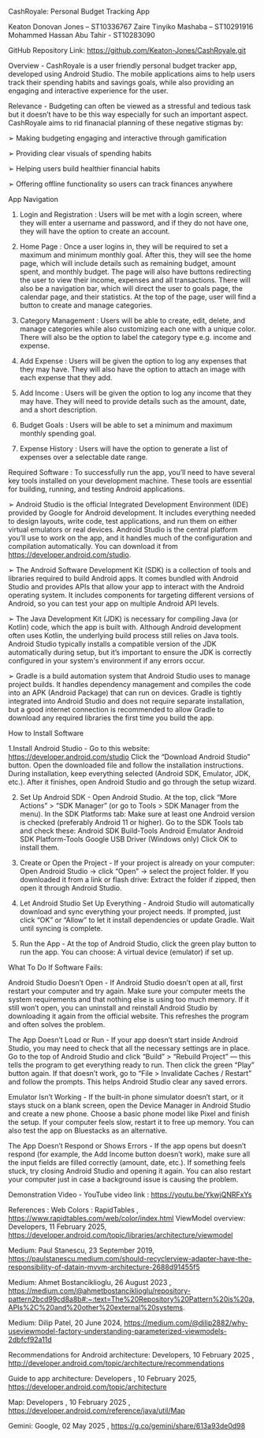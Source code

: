 CashRoyale: Personal Budget Tracking App 

Keaton Donovan Jones – ST10336767 
 Zaire Tinyiko Mashaba – ST10291916 
Mohammed Hassan Abu Tahir - ST10283090 

GitHub Repository Link: https://github.com/Keaton-Jones/CashRoyale.git 

Overview -
CashRoyale is a user friendly personal budget tracker app, developed using Android 
Studio. The mobile applications aims to help users track their spending habits and 
savings goals, while also providing an engaging and interactive experience for the user. 

Relevance -
Budgeting can often be viewed as a stressful and tedious task but it doesn’t have to be 
this way especially for such an important aspect. CashRoyale aims to rid finanacial 
planning of these negative stigmas by: 

➢ Making budgeting engaging and interactive through gamification 

➢ Providing clear visuals of spending habits 

➢ Helping users build healthier financial habits 

➢ Offering offline functionality so users can track finances anywhere 
 
App Navigation 
1. Login and Registration :
Users will be met with a login screen, where they will enter a username and 
password, and if they do not have one, they will have the option to create an 
account. 
 
2.  Home Page :
Once a user logins in, they will be required to set a maximum and minimum 
monthly goal. After this, they will see the home page, which will include details 
such as remaining budget, amount spent, and monthly budget. The page will 
also have buttons redirecting the user to view their income, expenses and all 
transactions. There will also be a navigation bar, which will direct the user to 
goals page, the calendar page, and their statistics. At the top of the page, user 
will find a button to create and manage categories. 

3.  Category Management :
Users will be able to create, edit, delete, and manage categories while also 
customizing each one with a unique color. There will also be the option to label 
the category type e.g. income and expense. 
 
4.  Add Expense  :
Users will be given the option to log any expenses that they may have. They will 
also have the option to attach an image with each expense that they add. 
 
5. Add Income :
Users will be given the option to log any income that they may have. They will 
need to provide details such as the amount, date, and a short description. 
 
6.  Budget Goals :
Users will be able to set a minimum and maximum monthly spending goal. 
 
7.  Expense History :
Users will have the option to generate a list of expenses over a selectable date 
range. 
 
Required Software :
To successfully run the app, you’ll need to have several key tools installed on your 
development machine. These tools are essential for building, running, and testing 
Android applications. 

➢ Android Studio is the official Integrated Development Environment (IDE) 
provided by Google for Android development. It includes everything needed to 
design layouts, write code, test applications, and run them on either virtual 
emulators or real devices. Android Studio is the central platform you’ll use to 
work on the app, and it handles much of the configuration and compilation 
automatically. You can download it from https://developer.android.com/studio. 

➢ The Android Software Development Kit (SDK) is a collection of tools and 
libraries required to build Android apps. It comes bundled with Android Studio 
and provides APIs that allow your app to interact with the Android operating 
system. It includes components for targeting different versions of Android, so 
you can test your app on multiple Android API levels. 

➢ The Java Development Kit (JDK) is necessary for compiling Java (or Kotlin) code, 
which the app is built with. Although Android development often uses Kotlin, the underlying build process still relies on Java tools. Android Studio typically installs 
a compatible version of the JDK automatically during setup, but it’s important to 
ensure the JDK is correctly configured in your system's environment if any errors 
occur. 

➢ Gradle is a build automation system that Android Studio uses to manage project 
builds. It handles dependency management and compiles the code into an APK 
(Android Package) that can run on devices. Gradle is tightly integrated into 
Android Studio and does not require separate installation, but a good internet 
connection is recommended to allow Gradle to download any required libraries 
the first time you build the app. 

How to Install Software 

1.Install Android Studio -
Go to this website: https://developer.android.com/studio 
Click the “Download Android Studio” button. 
Open the downloaded file and follow the installation instructions. 
During installation, keep everything selected (Android SDK, Emulator, JDK, etc.). 
After it finishes, open Android Studio and go through the setup wizard. 
 
2. Set Up Android SDK -
Open Android Studio. 
At the top, click “More Actions” > “SDK Manager” (or go to Tools > SDK Manager from the 
menu). 
In the SDK Platforms tab: 
Make sure at least one Android version is checked (preferably Android 11 or higher). 
Go to the SDK Tools tab and check these: 
Android SDK Build-Tools 
Android Emulator 
Android SDK Platform-Tools 
Google USB Driver (Windows only) 
Click OK to install them. 
 
3. Create or Open the Project -
If your project is already on your computer: 
Open Android Studio → click “Open” → select the project folder. 
If you downloaded it from a link or flash drive: 
Extract the folder if zipped, then open it through Android Studio. 
 
4. Let Android Studio Set Up Everything -
Android Studio will automatically download and sync everything your project needs. 
If prompted, just click “OK” or “Allow” to let it install dependencies or update Gradle. 
Wait until syncing is complete. 
 
 5. Run the App -
At the top of Android Studio, click the green play button to run the app. 
You can choose: 
A virtual device (emulator) if set up. 
 
What To Do If Software Fails: 

 Android Studio Doesn’t Open -
If Android Studio doesn’t open at all, first restart your computer and try again. Make sure 
your computer meets the system requirements and that nothing else is using too much 
memory. If it still won’t open, you can uninstall and reinstall Android Studio by 
downloading it again from the official website. This refreshes the program and often 
solves the problem. 

The App Doesn’t Load or Run -
If your app doesn’t start inside Android Studio, you may need to check that all the 
necessary settings are in place. Go to the top of Android Studio and click “Build” > 
“Rebuild Project” — this tells the program to get everything ready to run. Then click the 
green “Play” button again. If that doesn’t work, go to “File > Invalidate Caches / Restart” 
and follow the prompts. This helps Android Studio clear any saved errors. 

Emulator Isn’t Working -
If the built-in phone simulator doesn’t start, or it stays stuck on a blank screen, open the 
Device Manager in Android Studio and create a new phone. Choose a basic phone 
model like Pixel and finish the setup. If your computer feels slow, restart it to free up 
memory. You can also test the app on Bluestacks as an alternative. 

The App Doesn’t Respond or Shows Errors -
If the app opens but doesn’t respond (for example, the Add Income button doesn’t 
work), make sure all the input fields are filled correctly (amount, date, etc.). If something 
feels stuck, try closing Android Studio and opening it again. You can also restart your 
computer just in case a background issue is causing the problem. 
 
Demonstration Video -
YouTube video link : https://youtu.be/YkwjQNRFxYs 

References :
Web Colors : RapidTables , https://www.rapidtables.com/web/color/index.html 
ViewModel overview: Developers, 11 February 2025, 
https://developer.android.com/topic/libraries/architecture/viewmodel 

Medium: Paul Stanescu, 23 September 2019, https://paulstanescu.medium.com/should-recyclerview-adapter-have-the-responsibility-of-datain-mvvm-architecture-2688d91455f5 

Medium: Ahmet Bostanciklioglu, 26 August 2023 , 
https://medium.com/@ahmetbostanciklioglu/repository-pattern2bcd99cd8a8b#:~:text=The%20Repository%20Pattern%20is%20a,APIs%2C%20and%20other%20external%20systems. 
 
Medium: Dilip Patel, 20 June 2024, https://medium.com/@dilip2882/why-useviewmodel-factory-understanding-parameterized-viewmodels-2dbfcf92a11d 

Recommendations for Android architecture: Developers, 10 February 2025 , 
http://developer.android.com/topic/architecture/recommendations 

Guide to app architecture: Developers , 10 February 2025, 
https://developer.android.com/topic/architecture 

Map: Developers , 10 February 2025 , 
https://developer.android.com/reference/java/util/Map 

Gemini: Google, 02 May 2025 , https://g.co/gemini/share/613a93de0d98
